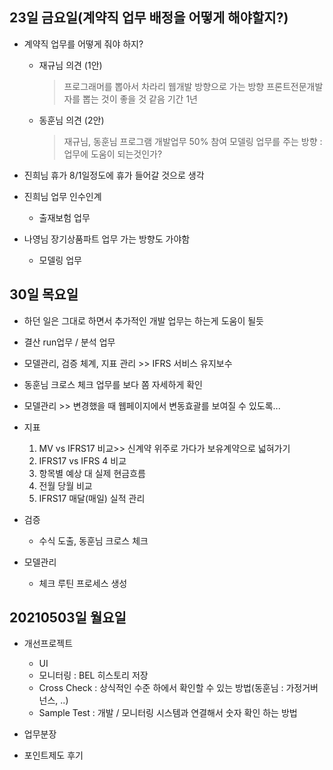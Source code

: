 ## 23일 금요일(계약직 업무 배정을 어떻게 해야할지?)

* 계약직 업무를 어떻게 줘야 하지?
   - 재규님 의견 (1안)
      > 프로그래머를 뽑아서 차라리 웹개발 방향으로 가는 방향
      > 프론트전문개발자를 뽑는 것이 좋을 것 같음 기간 1년

   - 동훈님 의견 (2안)
      > 재규님, 동훈님 프로그램 개발업무 50% 참여
      > 모델링 업무를 주는 방향 : 업무에 도움이 되는것인가?
     
* 진희님 휴가 8/1일정도에 휴가 들어갈 것으로 생각
* 진희님 업무 인수인계
   - 출재보험 업무
* 나영님 장기상품파트 업무 가는 방향도 가야함
   - 모델링 업무
   
## 30일 목요일

* 하던 일은 그대로 하면서 추가적인 개발 업무는 하는게 도움이 될듯 
* 결산 run업무 / 분석 업무 
* 모델관리, 검증 체계, 지표 관리 >> IFRS 서비스 유지보수 
* 동훈님 크로스 체크 업무를 보다 쫌 자세하게 확인
* 모델관리 >> 변경했을 때 웹페이지에서 변동효괄를 보여질 수 있도록... 

* 지표
	1. MV vs IFRS17 비교>> 신계약 위주로 가다가 보유계약으로 넓혀가기
	2. IFRS17 vs IFRS 4 비교
	3. 항목별  예상 대 실제 현금흐름
	4. 전월 당월 비교 
	5. IFRS17 매달(매일) 실적 관리

* 검증
  - 수식 도출, 동훈님 크로스 체크
  
* 모델관리 
   - 체크 루틴 프로세스 생성

## 20210503일 월요일

* 개선프로젝트
    - UI
    - 모니터링 : BEL 히스토리 저장
    - Cross Check : 상식적인 수준 하에서 확인할 수 있는 방법(동훈님 : 가정거버넌스, ..)
    - Sample Test : 개발 / 모니터링 시스템과 연결해서 숫자 확인 하는 방법

* 업무분장

* 포인트제도  후기

<!--stackedit_data:
eyJoaXN0b3J5IjpbLTIxMTAxOTk1NzIsLTE1NDQxMjQwMDMsLT
E5MjQ1MjU4MSw5ODQ3MTU4OTksLTE2MDMxNzI5MTAsMTU5ODcy
ODQyLC0yMTQyOTk3NzIxLC05ODQyMDMyMzgsLTE5NzIxODE4Mz
QsMTkwNzcxMzU0MiwtMTExNjY0MzAxLC0xMDY4MjMzMzkyLC0x
MjY5MzcwMDg2LC0xOTUwNTQyMTM4LC0xMzUxMDY5NTM5XX0=
-->